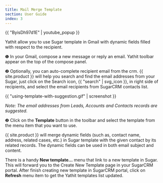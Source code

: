```yaml
---
title: Mail Merge Template 
section: User Guide
index: 3
---
```


{{ "ByisDh97d1E" | youtube_popup }}


Yathit allow you to use Sugar template in Gmail with dynamic fields filled with respect to the recipient.

❶ In your Gmail, compose a new message or reply an email. Yathit toolbar appear on the top of the compose panel.

❷ Optionally, you can auto-complete recipient email from the crm. {{ site.product }} will help you search and find the email addresses from your Sugar, just click on the Search icon, {{ "search" | svg_icon }}, in right side of recipients, and select the email recipients from SugarCRM contacts list.

{{ "using-template-with-suggestion.gif" | screenshot }}

_Note: The email addresses from Leads, Accounts and Contacts records are suggested._

❷ Click on the **Template** button in the toolbar and select the template from the menu item that you want to use.

{{ site.product }} will merge dynamic fields (such as, contact name, address, related cases, etc.) in Sugar template with the given contact by its related records. The dynamic fields can be used in both email subject and content.

There is a handy **New template…** menu that link to a new template in Sugar. This will forward you to the Create New Template page in your SugarCRM portal. After finish creating new template in SugarCRM portal, click on **Refresh** menu item to get the Yathit templates list updated.


